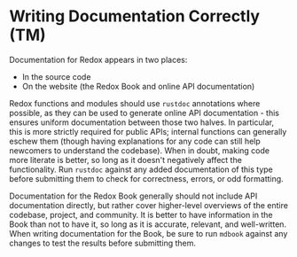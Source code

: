 # Writing Documentation Correctly (TM)

Documentation for Redox appears in two places:

- In the source code
- On the website (the Redox Book and online API documentation)

Redox functions and modules should use `rustdoc` annotations where possible, as they can be used to generate online API documentation - this ensures uniform documentation between those two halves. In particular, this is more strictly required for public APIs; internal functions can generally eschew them (though having explanations for any code can still help newcomers to understand the codebase). When in doubt, making code more literate is better, so long as it doesn't negatively affect the functionality. Run `rustdoc` against any added documentation of this type before submitting them to check for correctness, errors, or odd formatting.

Documentation for the Redox Book generally should not include API documentation directly, but rather cover higher-level overviews of the entire codebase, project, and community. It is better to have information in the Book than not to have it, so long as it is accurate, relevant, and well-written. When writing documentation for the Book, be sure to run `mdbook` against any changes to test the results before submitting them.
